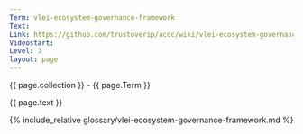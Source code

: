```yaml
---
Term: vlei-ecosystem-governance-framework
Text: 
Link: https://github.com/trustoverip/acdc/wiki/vlei-ecosystem-governance-framework
Videostart: 
Level: 3
layout: page
---
```


{{ page.collection }} - {{ page.Term }}

   {{ page.text }}

{% include_relative glossary/vlei-ecosystem-governance-framework.md %}
